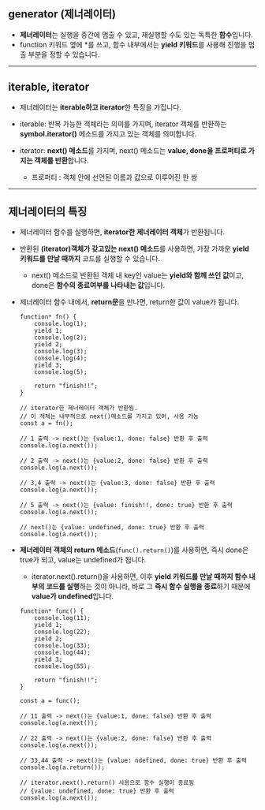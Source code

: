 
## generator (제너레이터)

- **제너레이터**는 실행을 중간에 멈출 수 있고, 재실행할 수도 있는 독특한 **함수**입니다.
- function 키워드 옆에 *를 쓰고, 함수 내부에서는 **yield 키워드**를 사용해 진행을 멈출 부분을 정할 수 있습니다.

---

## iterable, iterator

- 제너레이터는 **iterable하고 iterator**한 특징을 가집니다.

- iterable: 반복 가능한 객체라는 의미를 가지며, iterator 객체를 반환하는 **symbol.iterator()** 메소드를 가지고 있는 객체를 의미합니다.

- iterator: **next() 메소드**를 가지며, next() 메소드는 **value, done을 프로퍼티로 가지는 객체를 반환**합니다.
    - 프로퍼티 : 객체 안에 선언된 이름과 값으로 이루어진 한 쌍

---

## 제너레이터의 특징

- 제너레이터 함수를 실행하면, **iterator한 제너레이터 객체**가 반환됩니다.

- 반환된 **(iterator)객체가 갖고있는 next() 메소드**를 사용하면, 가장 가까운 **yield 키워드를 만날 때까지** 코드를 실행할 수 있습니다.
    - next() 메소드로 반환된 객체 내 key인 value는 **yield와 함께 쓰인 값**이고, done은 **함수의 종료여부를 나타내는 값**입니다.

- 제너레이터 함수 내에서, **return문**을 만나면, return한 값이 value가 됩니다. 
    ```
    function* fn() {
        console.log(1);
        yield 1;
        console.log(2);
        yield 2;
        console.log(3);
        console.log(4);
        yield 3;
        console.log(5);

        return "finish!!";
    }

    // iterator한 제너레이터 객체가 반환됨.
    // 이 객체는 내부적으로 next()메소드를 가지고 있어, 사용 가능
    const a = fn(); 

    // 1 출력 -> next()는 {value:1, done: false} 반환 후 출력
    console.log(a.next()); 

    // 2 출력 -> next()는 {value:2, done: false} 반환 후 출력
    console.log(a.next());

    // 3,4 출력 -> next()는 {value:3, done: false} 반환 후 출력
    console.log(a.next());

    // 5 출력 -> next()는 {value: finish!!, done: true} 반환 후 출력
    console.log(a.next());

    // next()는 {value: undefined, done: true} 반환 후 출력
    console.log(a.next());
    ```

- **제너레이터 객체의 return 메소드**(```func().return()```)를 사용하면, 즉시 done은 true가 되고, value는 undefined가 됩니다.

    - iterator.next().return()을 사용하면, 이후 **yield 키워드를 만날 때까지 함수 내부의 코드를 실행**하는 것이 아니라, 바로 그 **즉시 함수 실행을 종료**하기 때문에 **value가 undefined**입니다.

    ```
    function* func() {
        console.log(11);
        yield 1;
        console.log(22);
        yield 2;
        console.log(33);
        console.log(44);
        yield 3;
        console.log(55);

        return "finish!!";
    }

    const a = func(); 

    // 11 출력 -> next()는 {value:1, done: false} 반환 후 출력
    console.log(a.next()); 

    // 22 출력 -> next()는 {value:2, done: false} 반환 후 출력
    console.log(a.next());

    // 33,44 출력 -> next()는 {value: ndefined, done: true} 반환 후 출력
    console.log(a.return());

    // iterator.next().return() 사용으로 함수 실행이 종료됨
    // {value: undefined, done: true} 반환 후 출력
    console.log(a.next());
    ```